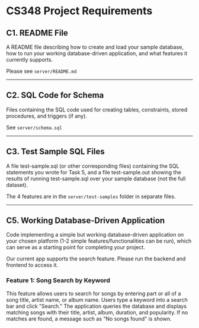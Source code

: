 # CS348 Project Requirements

## C1. README File
A README file describing how to create and load your sample database, how to run your working database-driven application, and what features it currently supports.

Please see `server/README.md`

---

## C2. SQL Code for Schema
Files containing the SQL code used for creating tables, constraints, stored procedures, and triggers (if any).

See `server/schema.sql`

---

## C3. Test Sample SQL Files
A file test-sample.sql (or other corresponding files) containing the SQL statements you wrote for Task 5, and a file test-sample.out showing the results of running test-sample.sql over your sample database (not the full dataset).

The 4 features are in the `server/test-samples` folder in separate files.

---

## C5. Working Database-Driven Application
Code implementing a simple but working database-driven application on your chosen platform (1-2 simple features/functionalities can be run), which can serve as a starting point for completing your project.

Our current app supports the search feature. Please run the backend and frontend to access it.

### Feature 1: Song Search by Keyword
This feature allows users to search for songs by entering part or all of a song title, artist name, or album name. Users type a keyword into a search bar and click "Search." The application queries the database and displays matching songs with their title, artist, album, duration, and popularity. If no matches are found, a message such as "No songs found" is shown.
